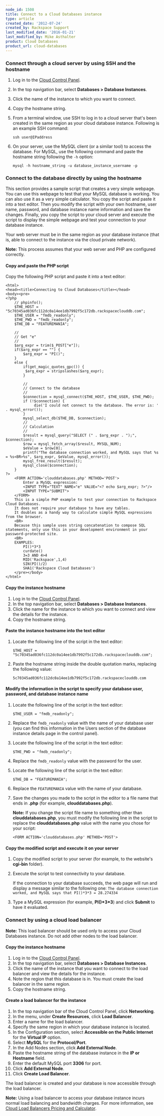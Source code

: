 ```yaml
---
node_id: 1508
title: Connect to a Cloud Databases instance
type: article
created_date: '2012-07-24'
created_by: Rackspace Support
last_modified_date: '2016-01-21'
last_modified_by: Mike Asthalter
product: Cloud Databases
product_url: cloud-databases
---
```


### Connect through a cloud server by using SSH and the hostname

1.  Log in to the [Cloud Control Panel](http://mycloud.rackspace.com/).
2.  In the top navigation bar, select **Databases &gt; Database
    Instances**.
3.  Click the name of the instance to which you want to connect.
4.  Copy the hostname string.
5.  From a terminal window, use SSH to log in to a cloud server that's
    been created in the same region as your cloud database instance.
    Following is an example SSH command:

        ssh user@IPaddress

6.  On your server, use the MySQL client (or a similar tool) to access
    the database. For MySQL, use the following command and paste the
    hostname string following the `-h` option:

        mysql -h hostname_string -u database_instance_username -p


### Connect to the database directly by using the hostname

This section provides a sample script that creates a very simple
webpage. You can use this webpage to test that your MySQL database is
working. You can also use it as a very simple calculator. You copy the
script and paste it into a text editor. Then you modify the script with
your own hostname, user name, password, and database instance name
information and save the changes. Finally, you copy the script to your
cloud server and execute the script to display the simple webpage and
test your connection to your database instance.

Your web server must be in the same region as your database instance
(that is, able to connect to the instance via the cloud private
network).

**Note:** This process assumes that your web server and PHP are
configured correctly.

#### Copy and paste the PHP script

Copy the following PHP script and paste it into a text editor:

    <html>
    <head><title>Connecting to Cloud Databases</title></head>
    <body><pre>
    <?php
        // phpinfo();
        $THE_HOST = "5c70345ad036fc112dc0a14ee1db7992f5c172db.rackspaceclouddb.com";
        $THE_USER = "fmdb_readonly";
        $THE_PWD = "fmdb_readonly";
        $THE_DB = "FEATUREMANIA";

        //
        // Get "e"
        //
        $arg_expr = trim($_POST["e"]);
        if($arg_expr == "") {
            $arg_expr = "PI()";
        }
        else {
            if(get_magic_quotes_gpc()) {
             $arg_expr = stripslashes($arg_expr);
            }

            //
            // Connect to the database
            //
            $connection = mysql_connect($THE_HOST, $THE_USER, $THE_PWD);
            if (!$connection) {
                 die('I could not connect to the database. The error is: ' . mysql_error());
            }
            mysql_select_db($THE_DB, $connection);
            //
            // Calculation
            //
            $result = mysql_query("SELECT (" . $arg_expr . ");", $connection);
            $row = mysql_fetch_array($result, MYSQL_NUM);
            $eValue = $row[0];
            printf("The database connection worked, and MySQL says that %s = %s<BR>%s", $arg_expr, $eValue, mysql_error());
            mysql_free_result($result);
            mysql_close($connection);
        }
    ?>
        <FORM ACTION='clouddatabases.php' METHOD='POST'>
            Enter a MySQL expression:
            <INPUT TYPE="TEXT" NAME="e" VALUE="<? echo $arg_expr; ?>"/>
            <INPUT TYPE="SUBMIT">
        </FORM>
        This is a simple PHP example to test your connection to Rackspace Cloud Databases.
        It does not require your database to have any tables.
        It doubles as a handy way to calculate simple MySQL expressions from the browser.
        <BR>
        Because this sample uses string concatenation to compose SQL statements, only use this in your development environment in your password-protected site.
        <BR>
        EXAMPLES:
            PI()*3*3
            curdate()
            3=3 AND 4>4
            MID('Rackspace',1,4)
            SIN(PI()/2)
            SHA1('Rackspace Cloud Databases')
        </pre></body>
    </html>

#### Copy the instance hostname

1.  Log in to the [Cloud Control Panel](http://mycloud.rackspace.com/).
2.  In the top navigation bar, select **Databases &gt; Database
    Instances**.
3.  Click the name for the instance to which you want to connect and
    view the details for the instance.
4.  Copy the hostname string.

#### Paste the instance hostname into the text editor

1.  Locate the following line of the script in the text editor:

        $THE_HOST = "5c70345ad036fc112dc0a14ee1db7992f5c172db.rackspaceclouddb.com";

2.  Paste the hostname string inside the double quotation marks,
    replacing the following value:


        5c70345ad036fc112dc0a14ee1db7992f5c172db.rackspaceclouddb.com


#### Modify the information in the script to specify your database user, password, and database instance name

1.  Locate the following line of the script in the text editor:

        $THE_USER = "fmdb_readonly";

2.  Replace the `fmdb_readonly` value with the name of your database
    user (you can find this information in the Users section of the
    database instance details page in the control panel).
3.  Locate the following line of the script in the text editor:

        $THE_PWD = "fmdb_readonly";


4.  Replace the `fmdb_readonly` value with the password for the user.
5.  Locate the following line of the script in the text editor:

        $THE_DB = "FEATUREMANIA";


6.  Replace the `FEATUREMANIA` value with the name of your database.
7.  Save the changes you made to the script in the editor to a file name
    that ends in **.php** (for example, **clouddatabases.php**).

    **Note:** If you change the script file name to something other than
    **clouddatabases.php**, you must modify the following line in the
    script to replace the **clouddatabases.php** value with the name you
    chose for your script:

        <FORM ACTION='clouddatabases.php' METHOD='POST'>


#### Copy the modified script and execute it on your server

1.  Copy the modified script to your server (for example, to the
    website's **cgi-bin** folder).
2.  Execute the script to test connectivity to your database.

    If the connection to your database succeeds, the web page will run
    and display a message similar to the following one:
    `The database connection worked, and MySQL says that PI()*3*3 = 28.274334`

3.  Type a MySQL expression (for example, **PI()\*3\*3**) and click
    **Submit** to have it evaluated.

### Connect by using a cloud load balancer

**Note:** This load balancer should be used only to access your Cloud
Databases instance. Do not add other nodes to the load balancer.

#### Copy the instance hostname

1.  Log in to the [Cloud Control Panel](http://mycloud.rackspace.com/).
2.  In the top navigation bar, select **Databases &gt; Database
    Instances**.
3.  Click the name of the instance that you want to connect to the load
    balancer and view the details for the instance.
4.  Note the region that this database is in. You must create the load
    balancer in the same region.
5.  Copy the hostname string.

#### Create a load balancer for the instance

1.  In the top navigation bar of the Cloud Control Panel, click
    **Networking**.
2.  In the menu, under **Create Resources**, click **Load Balancer**.
3.  Enter a name for the load balancer.
4.  Specify the same region in which your database instance is located.
5.  In the Configuration section, select **Accessible on the Public
    Internet** for the **Virtual IP** option.
6.  Select **MySQL** for the **Protocol/Port**.
7.  In the Add Nodes section, click **Add External Node**.
8.  Paste the hostname string of the database instance in the **IP or
    Hostname** field.
9.  Enter the default MySQL port **3306** for port.
10. Click **Add External Node**.
11. Click **Create Load Balancer**.

The load balancer is created and your database is now accessible through
the load balancer.

**Note:** Using a load balancer to access your database instance incurs
normal load balancing and bandwidth charges. For more information, see
[Cloud Load Balancers Pricing and
Calculator](http://www.rackspace.com/cloud/cloud_hosting_products/loadbalancers/pricing/).
